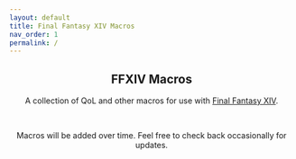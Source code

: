 ```yaml
---
layout: default
title: Final Fantasy XIV Macros
nav_order: 1
permalink: /
---
```


<h2 align="center">FFXIV Macros</h2>

<p align="center">A collection of QoL and other macros for use with <a href="https://www.finalfantasyxiv.com/" target="_blank">Final Fantasy XIV</a>.</p>
<br />
<p align="center">Macros will be added over time. Feel free to check back occasionally for updates.</p>
